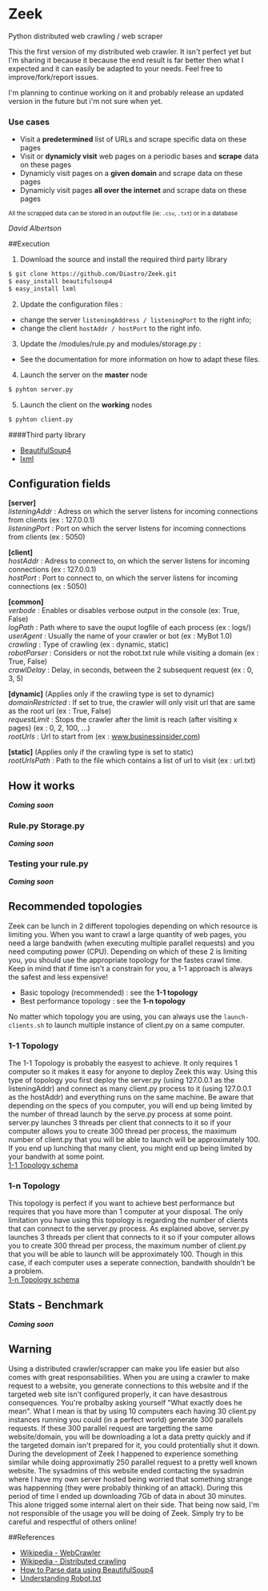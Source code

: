 Zeek
====

Python distributed web crawling / web scraper

This the first version of my distributed web crawler. It isn't perfect yet but I'm sharing it because it because the end result is far better then what I expected and it can easily be adapted to your needs. Feel free to improve/fork/report issues.

I'm planning to continue working on it and probably release an updated version in the future but i'm not sure when yet.

### Use cases
 * Visit a **predetermined** list of URLs and scrape specific data on these pages
 * Visit or **dynamicly visit** web pages on a periodic bases and **scrape** data on these pages
 * Dynamicly visit pages on a **given domain** and scrape data on these pages
 * Dynamicly visit pages **all over the internet** and scrape data on these pages
 
<small>All the scrapped data can be stored in an output file (ie: `.csv`, `.txt`) or in a database</small>

*David Albertson*

##Execution
1) Download the source and install the required third party library
~~~ sh
$ git clone https://github.com/Diastro/Zeek.git
$ easy_install beautifulsoup4
$ easy_install lxml
~~~

2) Update the configuration files :
  * change the server `listeningAddress / listeningPort` to the right info;
  * change the client `hostAddr / hostPort` to the right info.

3) Update the /modules/rule.py and modules/storage.py :
  * See the documentation for more information on how to adapt these files.

4) Launch the server on the **master** node

~~~ sh
$ pyhton server.py
~~~

5) Launch the client on the **working** nodes

~~~ sh
$ pyhton client.py
~~~

####Third party library
- [BeautifulSoup4](http://www.crummy.com/software/BeautifulSoup/)
- [lxml](http://lxml.de/)

## Configuration fields
**[server]**<br>
*listeningAddr* : Adress on which the server listens for incoming connections from clients (ex : 127.0.0.1)<br>
*listeningPort* : Port on which the server listens for incoming connections from clients (ex : 5050)<br>

**[client]**<br>
*hostAddr* : Adress to connect to, on which the server listens for incoming connections (ex : 127.0.0.1)<br>
*hostPort* : Port to connect to, on which the server listens for incoming connections (ex : 5050)<br>

**[common]**<br>
*verbode* : Enables or disables verbose output in the console (ex: True, False)<br>
*logPath* : Path where to save the ouput logfile of each process (ex : logs/)<br>
*userAgent* : Usually the name of your crawler or bot (ex : MyBot 1.0)<br>
*crawling* : Type of crawling (ex : dynamic, static)<br>
*robotParser* : Considers or not the robot.txt rule while visiting a domain (ex : True, False)<br>
*crawlDelay* : Delay, in seconds, between the 2 subsequent request (ex : 0, 3, 5)<br>

**[dynamic]** (Applies only if the crawling type is set to dynamic)<br>
*domainRestricted* : If set to true, the crawler will only visit url that are same as the root url (ex : True, False)<br>
*requestLimit* : Stops the crawler after the limit is reach (after visiting x pages) (ex : 0, 2, 100, ...)<br>
*rootUrls* : Url to start from (ex : www.businessinsider.com)<br>

**[static]** (Applies only if the crawling type is set to static)<br>
*rootUrlsPath* : Path to the file which contains a list of url to visit (ex : url.txt)<br>

## How it works
***Coming soon***

### Rule.py Storage.py
***Coming soon***

### Testing your rule.py
***Coming soon***

## Recommended topologies
Zeek can be lunch in 2 different topologies depending on which resource is limiting you. When you want to crawl a large quantity of web pages, you need a large bandwith (when executing multiple parallel requests) and you need computing power (CPU). Depending on which of these 2 is limiting you, you should use the appropriate topology for the fastes crawl time.
Keep in mind that if time isn't a constrain for you, a 1-1 approach is always the safest and less expensive!
 * Basic topology (recommended) : see the **1-1 topology**
 * Best performance topology : see the **1-n topology**

No matter which topology you are using, you can always use the `launch-clients.sh` to launch multiple instance of client.py on a same computer.

### 1-1 Topology
The 1-1 Topology is probably the easyest to achieve. It only requires 1 computer so it makes it easy for anyone to deploy Zeek this way. Using this type of topology you first deploy the server.py (using 127.0.0.1 as the listeningAddr) and connect as many client.py process to it (using 127.0.0.1 as the hostAddr) and everything runs on the same machine. Be aware that depending on the specs of you computer, you will end up being limited by the number of thread launch by the serve.py process at some point. server.py launches 3 threads per client that connects to it so if your computer allows you to create 300 thread per process, the maximum number of client.py that you will be able to launch will be approximately 100. If you end up lunching that many client, you might end up being limited by your bandwith at some point.<br>
[1-1 Topology schema](http://i.imgur.com/7NJGodN.jpg)

### 1-n Topology
This topology is perfect if you want to achieve best performance but requires that you have more than 1 computer at your disposal. The only limitation you have using this topology is regarding the number of clients that can connect to the server.py process. As explained above, server.py launches 3 threads per client that connects to it so if your computer allows you to create 300 thread per process, the maximum number of client.py that you will be able to launch will be approximately 100. Though in this case, if each computer uses a seperate connection, bandwith shouldn't be a problem.<br>
[1-n Topology schema](http://i.imgur.com/lXCEAk6.jpg)

## Stats - Benchmark
***Coming soon***

## Warning
Using a distributed crawler/scrapper can make you life easier but also comes with great responsabilities. When you are using a crawler to make request to a website, you generate connections to this website and if the targeted web site isn't configured properly, it can have desastrous consequences. You're probalby asking yourself "What exactly does he mean". What I mean is that by using 10 computers each having 30 client.py instances running you could (in a perfect world) generate 300 parallels requests. If these 300 parallel request are targetting the same website/domain, you will be downloading a lot a data pretty quickly and if the targeted domain isn't prepared for it, you could protentially shut it down.<br>
During the development of Zeek I happened to experience something similar while doing approximatly 250 parallel request to a pretty well known website. The sysadmins of this website ended contacting the sysadmin where I have my own server hosted being worried that something strange was happenning (they were probably thinking of an attack). During this period of time I ended up downloading 7Gb of data in about 30 minutes. This alone trigged some internal alert on their side. That being now said, I'm not responsible of the usage you will be doing of Zeek. Simply try to be careful and respectful of others online!

##References
- [Wikipedia - WebCrawler](http://en.wikipedia.org/wiki/Web_crawler)
- [Wikipedia - Distributed crawling](http://en.wikipedia.org/wiki/Distributed_web_crawling)
- [How to Parse data using BeautifulSoup4](http://www.crummy.com/software/BeautifulSoup/bs3/documentation.html)
- [Understanding Robot.txt](http://www.robotstxt.org/faq.html)
